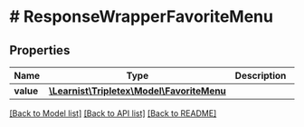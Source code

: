 # # ResponseWrapperFavoriteMenu

## Properties

Name | Type | Description | Notes
------------ | ------------- | ------------- | -------------
**value** | [**\Learnist\Tripletex\Model\FavoriteMenu**](FavoriteMenu.md) |  | [optional]

[[Back to Model list]](../../README.md#models) [[Back to API list]](../../README.md#endpoints) [[Back to README]](../../README.md)

